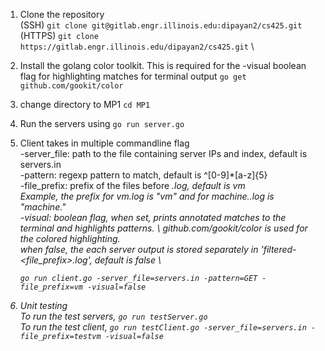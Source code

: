 1. Clone the repository \
	(SSH) `git clone git@gitlab.engr.illinois.edu:dipayan2/cs425.git` \
	(HTTPS) `git clone https://gitlab.engr.illinois.edu/dipayan2/cs425.git` \

2. Install the golang color toolkit. This is required for the -visual boolean flag for highlighting matches for terminal output
	`go get github.com/gookit/color`

3. change directory to MP1
	`cd MP1`

4. Run the servers using
	`go run server.go`

5. Client takes in multiple commandline flag \
    -server_file: path to the file containing server IPs and index, default is servers.in \
	-pattern: regexp pattern to match, default is ^[0-9]*[a-z]{5} \
	-file_prefix: prefix of the files before <i>.log, default is vm \
	Example, the prefix for vm<i>.log is "vm" and for machine.<i>.log is "machine." \
	-visual: boolean flag, when set, prints annotated matches to the terminal and highlights patterns. \ 
	github.com/gookit/color is used for the colored highlighting. \
	when false, the each server output is stored separately in 'filtered-<file_prefix><i>.log', default is false \

	`go run client.go -server_file=servers.in -pattern=GET -file_prefix=vm -visual=false`
	
6. Unit testing \
    To run the test servers, `go run testServer.go` \
    To run the test client, `go run testClient.go -server_file=servers.in -file_prefix=testvm -visual=false`
   